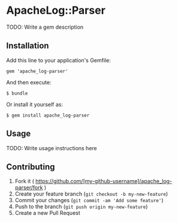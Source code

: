 # ApacheLog::Parser

TODO: Write a gem description

## Installation

Add this line to your application's Gemfile:

    gem 'apache_log-parser'

And then execute:

    $ bundle

Or install it yourself as:

    $ gem install apache_log-parser

## Usage

TODO: Write usage instructions here

## Contributing

1. Fork it ( https://github.com/[my-github-username]/apache_log-parser/fork )
2. Create your feature branch (`git checkout -b my-new-feature`)
3. Commit your changes (`git commit -am 'Add some feature'`)
4. Push to the branch (`git push origin my-new-feature`)
5. Create a new Pull Request
